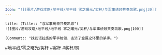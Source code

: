 ```yaml
---
Icon: "![[图片/游戏攻略/地平线/地平线 零之曙光/奖杯/与军事统领共奏凯歌.png|30]]"
---
```

```ad-common-bronze-trophy
title: (Title:: "与军事统领共奏凯歌")
![[图片/游戏攻略/地平线/地平线 零之曙光/奖杯/与军事统领共奏凯歌.png|100]]

(Comment:: "找到诺拉族的军事统领，击溃了金属之环里的杀手。")
```

#地平线/零之曙光/奖杯 #奖杯 #奖杯/铜
